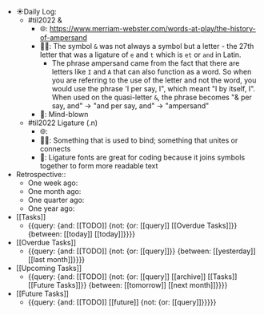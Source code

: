 - ☀️Daily Log:
    - #til2022 &
        - 🌐: https://www.merriam-webster.com/words-at-play/the-history-of-ampersand
        - 💁‍♂️: The symbol `&` was not always a symbol but a letter - the 27th letter that was a ligature of `e` and `t` which is `et` or `and` in Latin.
            - The phrase ampersand came from the fact that there are letters like `I` and `A` that can also function as a word. So when you are referring to the use of the letter and not the word, you would use the phrase 'I per say, I", which meant "I by itself, I". When used on the quasi-letter `&`, the phrase becomes "& per say, and" -> "and per say, and" -> "ampersand" 
        - 🤔: Mind-blown
    - #til2022 Ligature (.n)
        - 🌐: 
        - 💁‍♂️: Something that is used to bind; something that unites or connects
        - 🤔: Ligature fonts are great for coding because it joins symbols together to form more readable text
- Retrospective::
    - One week ago:
    - One month ago:
    - One quarter ago:
    - One year ago:
- [[Tasks]]
    - {{query: {and: [[TODO]] {not: {or: [[query]] [[Overdue Tasks]]}} {between: [[today]] [[today]]}}}}
- [[Overdue Tasks]]
    - {{query: {and: [[TODO]] {not: {or: [[query]]}} {between: [[yesterday]] [[last month]]}}}}
- [[Upcoming Tasks]]
    - {{query: {and: [[TODO]] {not: {or: [[query]] [[archive]] [[Tasks]] [[Future Tasks]]}} {between: [[tomorrow]] [[next month]]}}}}
- [[Future Tasks]]
    - {{query: {and: [[TODO]] [[future]] {not: {or: [[query]]}}}}}
